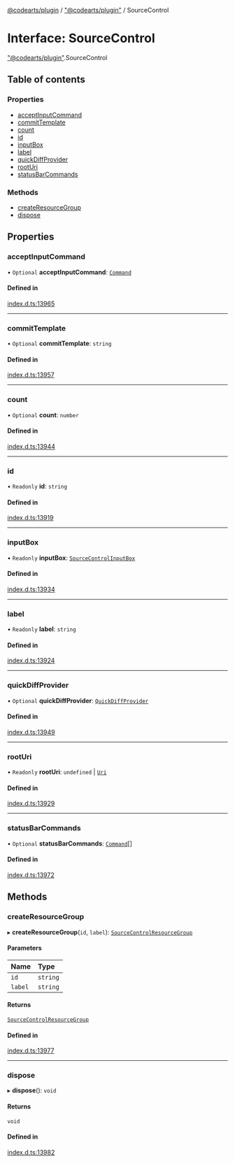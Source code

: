 [@codearts/plugin](../README.md) / ["@codearts/plugin"](../modules/_codearts_plugin_.md) / SourceControl

# Interface: SourceControl

["@codearts/plugin"](../modules/_codearts_plugin_.md).SourceControl

## Table of contents

### Properties

- [acceptInputCommand](codearts_plugin_.SourceControl.md#acceptinputcommand)
- [commitTemplate](codearts_plugin_.SourceControl.md#committemplate)
- [count](codearts_plugin_.SourceControl.md#count)
- [id](codearts_plugin_.SourceControl.md#id)
- [inputBox](codearts_plugin_.SourceControl.md#inputbox)
- [label](codearts_plugin_.SourceControl.md#label)
- [quickDiffProvider](codearts_plugin_.SourceControl.md#quickdiffprovider)
- [rootUri](codearts_plugin_.SourceControl.md#rooturi)
- [statusBarCommands](codearts_plugin_.SourceControl.md#statusbarcommands)

### Methods

- [createResourceGroup](codearts_plugin_.SourceControl.md#createresourcegroup)
- [dispose](codearts_plugin_.SourceControl.md#dispose)

## Properties

### acceptInputCommand

• `Optional` **acceptInputCommand**: [`Command`](codearts_plugin_.Command.md)

#### Defined in

[index.d.ts:13965](https://github.com/huaweicloud/cloudide-plugin-api/blob/84e382d/index.d.ts#L13965)

___

### commitTemplate

• `Optional` **commitTemplate**: `string`

#### Defined in

[index.d.ts:13957](https://github.com/huaweicloud/cloudide-plugin-api/blob/84e382d/index.d.ts#L13957)

___

### count

• `Optional` **count**: `number`

#### Defined in

[index.d.ts:13944](https://github.com/huaweicloud/cloudide-plugin-api/blob/84e382d/index.d.ts#L13944)

___

### id

• `Readonly` **id**: `string`

#### Defined in

[index.d.ts:13919](https://github.com/huaweicloud/cloudide-plugin-api/blob/84e382d/index.d.ts#L13919)

___

### inputBox

• `Readonly` **inputBox**: [`SourceControlInputBox`](codearts_plugin_.SourceControlInputBox.md)

#### Defined in

[index.d.ts:13934](https://github.com/huaweicloud/cloudide-plugin-api/blob/84e382d/index.d.ts#L13934)

___

### label

• `Readonly` **label**: `string`

#### Defined in

[index.d.ts:13924](https://github.com/huaweicloud/cloudide-plugin-api/blob/84e382d/index.d.ts#L13924)

___

### quickDiffProvider

• `Optional` **quickDiffProvider**: [`QuickDiffProvider`](codearts_plugin_.QuickDiffProvider.md)

#### Defined in

[index.d.ts:13949](https://github.com/huaweicloud/cloudide-plugin-api/blob/84e382d/index.d.ts#L13949)

___

### rootUri

• `Readonly` **rootUri**: `undefined` \| [`Uri`](../classes/codearts_plugin_.Uri.md)

#### Defined in

[index.d.ts:13929](https://github.com/huaweicloud/cloudide-plugin-api/blob/84e382d/index.d.ts#L13929)

___

### statusBarCommands

• `Optional` **statusBarCommands**: [`Command`](codearts_plugin_.Command.md)[]

#### Defined in

[index.d.ts:13972](https://github.com/huaweicloud/cloudide-plugin-api/blob/84e382d/index.d.ts#L13972)

## Methods

### createResourceGroup

▸ **createResourceGroup**(`id`, `label`): [`SourceControlResourceGroup`](codearts_plugin_.SourceControlResourceGroup.md)

#### Parameters

| Name | Type |
| :------ | :------ |
| `id` | `string` |
| `label` | `string` |

#### Returns

[`SourceControlResourceGroup`](codearts_plugin_.SourceControlResourceGroup.md)

#### Defined in

[index.d.ts:13977](https://github.com/huaweicloud/cloudide-plugin-api/blob/84e382d/index.d.ts#L13977)

___

### dispose

▸ **dispose**(): `void`

#### Returns

`void`

#### Defined in

[index.d.ts:13982](https://github.com/huaweicloud/cloudide-plugin-api/blob/84e382d/index.d.ts#L13982)
